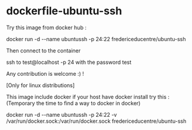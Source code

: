 # dockerfile-ubuntu-ssh

Try this image from docker hub :

docker run -d --name ubuntussh -p 24:22 fredericeducentre/ubuntu-ssh

Then connect to the container

ssh to test@localhost -p 24 with the password test

Any contribution is welcome :) !

[Only for linux distributions]

This image include docker if your host have docker install try this : (Temporary the time to find a way to docker in docker)

docker run -d --name ubuntussh -p 24:22 -v /var/run/docker.sock:/var/run/docker.sock fredericeducentre/ubuntu-ssh
